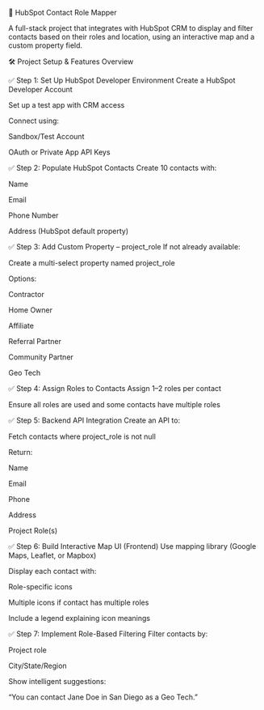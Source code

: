 📍 HubSpot Contact Role Mapper

A full-stack project that integrates with HubSpot CRM to display and filter contacts based on their roles and location, using an interactive map and a custom property field.


🛠️ Project Setup & Features Overview </br>

✅ Step 1: Set Up HubSpot Developer Environment
Create a HubSpot Developer Account

Set up a test app with CRM access

Connect using:

Sandbox/Test Account

OAuth or Private App API Keys

✅ Step 2: Populate HubSpot Contacts
Create 10 contacts with:

Name

Email

Phone Number

Address (HubSpot default property)

✅ Step 3: Add Custom Property – project_role
If not already available:

Create a multi-select property named project_role

Options:

Contractor

Home Owner

Affiliate

Referral Partner

Community Partner

Geo Tech

✅ Step 4: Assign Roles to Contacts
Assign 1–2 roles per contact

Ensure all roles are used and some contacts have multiple roles

✅ Step 5: Backend API Integration
Create an API to:

Fetch contacts where project_role is not null

Return:

Name

Email

Phone

Address

Project Role(s)

✅ Step 6: Build Interactive Map UI (Frontend)
Use mapping library (Google Maps, Leaflet, or Mapbox)

Display each contact with:

Role-specific icons

Multiple icons if contact has multiple roles

Include a legend explaining icon meanings

✅ Step 7: Implement Role-Based Filtering
Filter contacts by:

Project role

City/State/Region

Show intelligent suggestions:

“You can contact Jane Doe in San Diego as a Geo Tech.”


